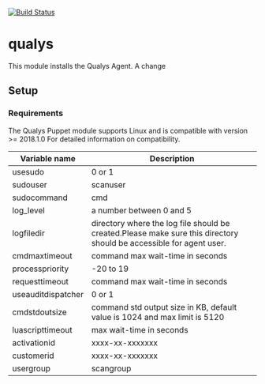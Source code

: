 [![Build Status](https://img.shields.io/travis/16c7x/qualys/master.svg?style=flat-square)](https://travis-ci.org/16c7x/qualys)

# qualys

This module installs the Qualys Agent.
A change

## Setup

### Requirements
The Qualys Puppet module supports Linux and is compatible with version >= 2018.1.0 For detailed information on compatibility.



| Variable name                     | Description                                                                       |
|-----------------------------------|-----------------------------------------------------------------------------------|
| usesudo                           | 0 or 1                                                                            |
| sudouser                          |scanuser                                                                           |
| sudocommand                       |cmd                                                                                |
| log_level                         | a number between 0 and 5                                                          |
| logfiledir                        | directory where the log file should be created.Please make sure this directory should be accessible for agent user.|
| cmdmaxtimeout                     | command max wait-time in seconds                                                  |
| processpriority                   | -20 to 19                                                                         |
| requesttimeout                    | command max wait-time in seconds                                                  |
| useauditdispatcher                | 0 or 1                                                                            |
| cmdstdoutsize                     | command std output size in KB, default value is 1024 and max limit is 5120        |
| luascripttimeout                  | max wait-time in seconds                                                          |
| activationid                      | xxxx-xx-xxxxxxx                                                                   |
| customerid                        | xxxx-xx-xxxxxxx                                                                   |
| usergroup                         | scangroup                                                                         |
